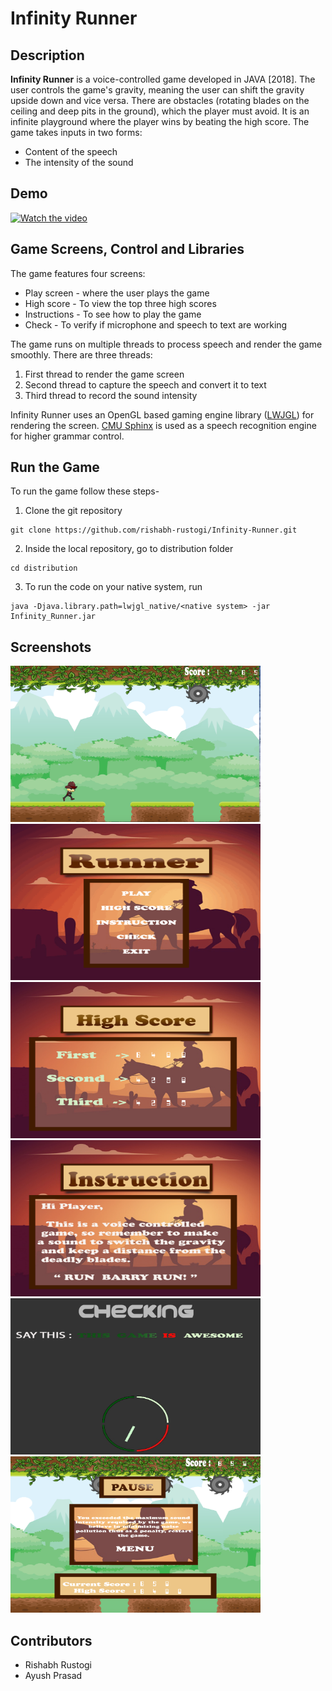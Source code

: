 # Infinity Runner

## Description
**Infinity Runner** is a voice-controlled game developed in JAVA [2018]. The user controls the game's gravity, meaning the user can shift the gravity upside down and vice versa. There are obstacles (rotating blades on the ceiling and deep pits in the ground), which the player must avoid. It is an infinite playground where the player wins by beating the high score. The game takes inputs in two forms:

- Content of the speech
- The intensity of the sound

## Demo
[![Watch the video](https://media.giphy.com/media/JkQW76KNDoeKfNTjjx/giphy.gif)](https://youtu.be/qsZ70w5Xtrc)

## Game Screens, Control and Libraries
The game features four screens:
- Play screen - where the user plays the game
- High score - To view the top three high scores
- Instructions - To see how to play the game
- Check - To verify if microphone and speech to text are working

The game runs on multiple threads to process speech and render the game smoothly. There are three threads:
1. First thread to render the game screen
2. Second thread to capture the speech and convert it to text
3. Third thread to record the sound intensity

Infinity Runner uses an OpenGL based gaming engine library ([LWJGL](https://github.com/LWJGL/lwjgl3)) for rendering the screen. [CMU Sphinx](https://cmusphinx.github.io/) is used as a speech recognition engine for higher grammar control.

## Run the Game
To run the game follow these steps-
1. Clone the git repository
```
git clone https://github.com/rishabh-rustogi/Infinity-Runner.git
```
2. Inside the local repository, go to distribution folder
```
cd distribution
```
3. To run the code on your native system, run
```
java -Djava.library.path=lwjgl_native/<native system> -jar Infinity_Runner.jar
```
  
## Screenshots
  <img src="Screenshots/screenshot_5.png" width = "400" height = "250">     <img src="Screenshots/screenshot_2.png" width = "400" height = "250">
  <img src="Screenshots/screenshot_3.png" width = "400" height = "250">     <img src="Screenshots/screenshot_4.png" width = "400" height = "250">
  <img src="Screenshots/screenshot_1.png" width = "400" height = "250">     <img src="Screenshots/screenshot_6.png" width = "400" height = "250">
  
## Contributors

- Rishabh Rustogi
- Ayush Prasad 
